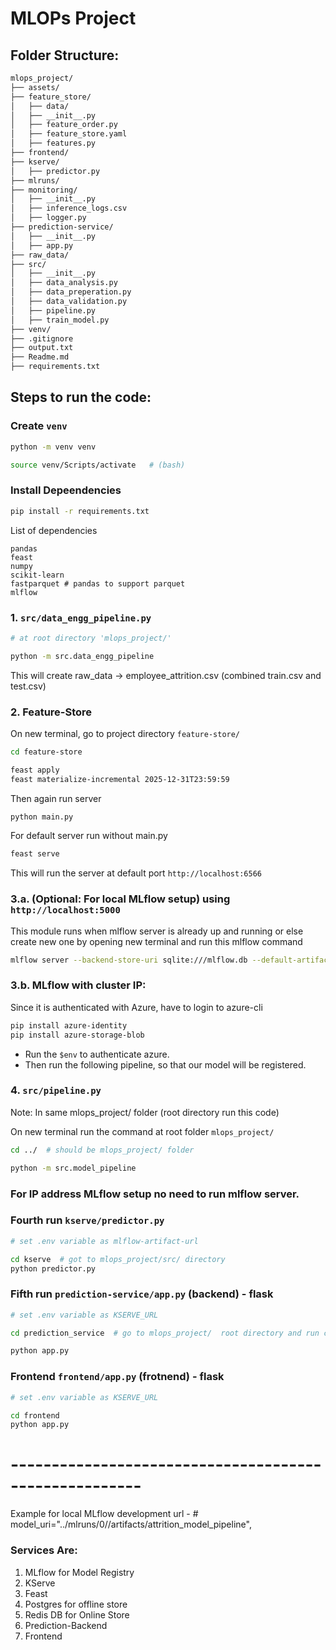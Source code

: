 # MLOPs Project

## Folder Structure:

```bash
mlops_project/
├── assets/
├── feature_store/
│   ├── data/
│   ├── __init__.py
│   ├── feature_order.py
│   ├── feature_store.yaml
│   ├── features.py
├── frontend/
├── kserve/
│   ├── predictor.py
├── mlruns/
├── monitoring/
│   ├── __init__.py
│   ├── inference_logs.csv
│   ├── logger.py
├── prediction-service/
│   ├── __init__.py
│   ├── app.py
├── raw_data/
├── src/
│   ├── __init__.py
│   ├── data_analysis.py
│   ├── data_preperation.py
│   ├── data_validation.py
│   ├── pipeline.py
│   ├── train_model.py
├── venv/
├── .gitignore
├── output.txt
├── Readme.md
├── requirements.txt


```

## Steps to run the code:

### Create `venv`
```bash
python -m venv venv

source venv/Scripts/activate   # (bash)
```

### Install Depeendencies
```bash
pip install -r requirements.txt
```

List of dependencies
```
pandas
feast
numpy
scikit-learn
fastparquet # pandas to support parquet
mlflow
```

### 1. `src/data_engg_pipeline.py`

```bash
# at root directory 'mlops_project/'

python -m src.data_engg_pipeline
```

This will create raw_data -> employee_attrition.csv (combined train.csv and test.csv)

### 2. Feature-Store

On new terminal, go to project directory `feature-store/`

```bash
cd feature-store

feast apply
feast materialize-incremental 2025-12-31T23:59:59
```

Then again run server

```bash
python main.py
```

For default server run without main.py

```bash
feast serve
```

This will run the server at default port `http://localhost:6566`


### 3.a. (Optional: For local MLflow setup) using `http://localhost:5000`

This module runs when mlflow server is already up and running or else create new one by opening new terminal and run this mlflow command

```bash
mlflow server --backend-store-uri sqlite:///mlflow.db --default-artifact-root ./mlruns --host 127.0.0.1 --port 5000
```

### 3.b. MLflow with cluster IP:

Since it is authenticated with Azure, have to login to azure-cli 

```bash
pip install azure-identity
pip install azure-storage-blob
```

- Run the `$env` to authenticate azure.
- Then run the following pipeline, so that our model will be registered.


### 4. `src/pipeline.py`
Note: In same mlops_project/ folder (root directory run this code)


On new terminal run the command at root folder `mlops_project/`
```bash
cd ../  # should be mlops_project/ folder

python -m src.model_pipeline
```


### For IP address MLflow setup no need to run mlflow server.

### Fourth run `kserve/predictor.py`

```bash
# set .env variable as mlflow-artifact-url

cd kserve  # got to mlops_project/src/ directory
python predictor.py
```

### Fifth run `prediction-service/app.py` (backend) - flask

```bash
# set .env variable as KSERVE_URL

cd prediction_service  # go to mlops_project/  root directory and run command there

python app.py
```

### Frontend `frontend/app.py` (frotnend) - flask

```bash
# set .env variable as KSERVE_URL

cd frontend  
python app.py
```

# ------------------------------------------------------

Example for local MLflow development url - # model_uri="../mlruns/0/<run-id>/artifacts/attrition_model_pipeline",


### Services Are:

1. MLflow for Model Registry 
2. KServe 
3. Feast 
4. Postgres for offline store
5. Redis DB for Online Store
6. Prediction-Backend 
7. Frontend 


